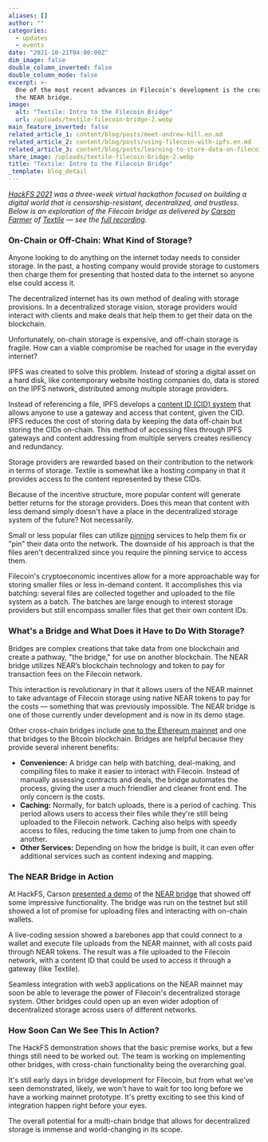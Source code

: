 ```yaml
---
aliases: []
author: ""
categories:
  - updates
  - events
date: "2021-10-21T04:00:00Z"
dim_image: false
double_column_inverted: false
double_column_mode: false
excerpt: >-
  One of the most recent advances in Filecoin's development is the creation of
  the NEAR bridge.
image:
  alt: "Textile: Intro to the Filecoin Bridge"
  url: /uploads/textile-filecoin-bridge-2.webp
main_feature_inverted: false
related_article_1: content/blog/posts/meet-andrew-hill.en.md
related_article_2: content/blog/posts/using-filecoin-with-ipfs.en.md
related_article_3: content/blog/posts/learning-to-store-data-on-filecoin-slingshot-and-beyond.en.md
share_image: /uploads/textile-filecoin-bridge-2.webp
title: "Textile: Intro to the Filecoin Bridge"
_template: blog_detail
---
```


[_HackFS 2021_](https://ethglobal.com/showcase "HackFS 2021") _was a three-week virtual hackathon focused on building a digital world that is censorship-resistant, decentralized, and trustless. Below is an exploration of the Filecoin bridge as delivered by_ [_Carson Farmer_](https://twitter.com/carsonfarmer?lang=en "Carson Farmer") _of_ [_Textile_](https://textile.io "Textile") _— see the_ [_full recording_](https://www.youtube.com/watch?v=aV8-v-kHZfY&list=PLXzKMXK2aHh5iq_crvYF76EmPsZgcgLki&index=5 "Textile: Introduction to the Filecoin Bridge")_._

### On-Chain or Off-Chain: What Kind of Storage?

Anyone looking to do anything on the internet today needs to consider storage. In the past, a hosting company would provide storage to customers then charge them for presenting that hosted data to the internet so anyone else could access it.

The decentralized internet has its own method of dealing with storage provisions. In a decentralized storage vision, storage providers would interact with clients and make deals that help them to get their data on the blockchain.

Unfortunately, on-chain storage is expensive, and off-chain storage is fragile. How can a viable compromise be reached for usage in the everyday internet?

IPFS was created to solve this problem. Instead of storing a digital asset on a hard disk, like contemporary website hosting companies do, data is stored on the IPFS network, distributed among multiple storage providers.

Instead of referencing a file, IPFS develops a [content ID (CID) system](https://docs.ipfs.tech/concepts/content-addressing/ "IPFS Content addressing and CIDs") that allows anyone to use a gateway and access that content, given the CID. IPFS reduces the cost of storing data by keeping the data off-chain but storing the CIDs on-chain. This method of accessing files through IPFS gateways and content addressing from multiple servers creates resiliency and redundancy.

Storage providers are rewarded based on their contribution to the network in terms of storage. Textile is somewhat like a hosting company in that it provides access to the content represented by these CIDs.

Because of the incentive structure, more popular content will generate better returns for the storage providers. Does this mean that content with less demand simply doesn't have a place in the decentralized storage system of the future? Not necessarily.

Small or less popular files can utilize [pinning](https://docs.ipfs.tech/concepts/persistence/ "IPFS Persistence, permanence, and pinning") services to help them fix or "pin" their data onto the network. The downside of his approach is that the files aren't decentralized since you require the pinning service to access them.

Filecoin's cryptoeconomic incentives allow for a more approachable way for storing smaller files or less in-demand content. It accomplishes this via batching: several files are collected together and uploaded to the file system as a batch. The batches are large enough to interest storage providers but still encompass smaller files that get their own content IDs.

### What's a Bridge and What Does it Have to Do With Storage?

Bridges are complex creations that take data from one blockchain and create a pathway, "the bridge," for use on another blockchain. The NEAR bridge utilizes NEAR’s blockchain technology and token to pay for transaction fees on the Filecoin network.

This interaction is revolutionary in that it allows users of the NEAR mainnet to take advantage of Filecoin storage using native NEAR tokens to pay for the costs — something that was previously impossible. The NEAR bridge is one of those currently under development and is now in its demo stage.

Other cross-chain bridges include [one to the Ethereum mainnet](https://filecoin.io/blog/posts/bridging-the-filecoin-and-ethereum-communities/) and one that bridges to the Bitcoin blockchain. Bridges are helpful because they provide several inherent benefits:

- **Convenience:** A bridge can help with batching, deal-making, and compiling files to make it easier to interact with Filecoin. Instead of manually assessing contracts and deals, the bridge automates the process, giving the user a much friendlier and cleaner front end. The only concern is the costs.
- **Caching:** Normally, for batch uploads, there is a period of caching. This period allows users to access their files while they're still being uploaded to the Filecoin network. Caching also helps with speedy access to files, reducing the time taken to jump from one chain to another.
- **Other Services:** Depending on how the bridge is built, it can even offer additional services such as content indexing and mapping.

### The NEAR Bridge in Action

At HackFS, Carson [presented a demo](https://www.youtube.com/watch?v=aV8-v-kHZfY&list=PLXzKMXK2aHh5iq_crvYF76EmPsZgcgLki&index=5) of the [NEAR bridge](https://near.org/blog/filecoin-launches-collaboration-with-near-to-accelerate-the-growth-of-the-web3-stack/ "Filecoin Launches Collaboration with NEAR to Accelerate the Growth of the Web3 Stack") that showed off some impressive functionality. The bridge was run on the testnet but still showed a lot of promise for uploading files and interacting with on-chain wallets.

A live-coding session showed a barebones app that could connect to a wallet and execute file uploads from the NEAR mainnet, with all costs paid through NEAR tokens. The result was a file uploaded to the Filecoin network, with a content ID that could be used to access it through a gateway (like Textile).

Seamless integration with web3 applications on the NEAR mainnet may soon be able to leverage the power of Filecoin's decentralized storage system. Other bridges could open up an even wider adoption of decentralized storage across users of different networks.

### How Soon Can We See This In Action?

The HackFS demonstration shows that the basic premise works, but a few things still need to be worked out. The team is working on implementing other bridges, with cross-chain functionality being the overarching goal.

It's still early days in bridge development for Filecoin, but from what we've seen demonstrated, likely, we won't have to wait for too long before we have a working mainnet prototype. It's pretty exciting to see this kind of integration happen right before your eyes.

The overall potential for a multi-chain bridge that allows for decentralized storage is immense and world-changing in its scope.
